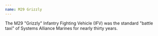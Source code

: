 ```yaml
---
name: M29 Grizzly
---
```

The M29 "Grizzly" Infantry Fighting Vehicle (IFV) was the standard "battle taxi" of Systems Alliance Marines for nearly thirty years.
